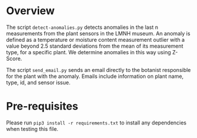 # Overview
The script `detect-anomalies.py` detects anomalies in the last n measurements from the plant sensors in the LMNH museum.
An anomaly is defined as a temperature or moisture content measurement outlier with a value beyond 2.5 standard deviations from the mean of its measurement type, for a specific plant. We determine anomalies in this way using Z-Score.

The script `send_email.py` sends an email directly to the botanist responsible for the plant with the anomaly. 
Emails include information on plant name, type, id, and sensor issue.

# Pre-requisites
Please run `pip3 install -r requirements.txt` to install any dependencies when testing this file.
